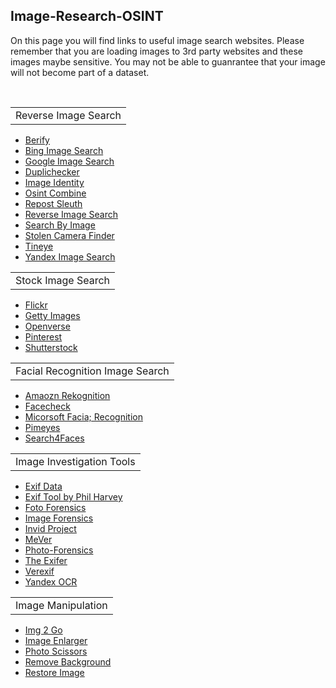 ## Image-Research-OSINT
<p>On this page you will find links to useful image search websites. Please remember that you are loading images to 3rd party websites and these images maybe sensitive. You may not be able to guanrantee that your image will not become part of a dataset.</p> 
<br/>
<table>
  <tr>
    <td>Reverse Image Search</td>
  </tr>
</table>
<ul>
  <li><a href="https://berify.com/">Berify</a></li>
  <li><a href="https://bing.com/images/feed/">Bing Image Search</a></li>
  <li><a href="https://images.google.com/">Google Image Search</a></li>
  <li><a href="https://duplichecker.com/reverse-image-search.php">Duplichecker</a></li>
  <li><a href="https://imageidentify.com/">Image Identity</a></li>
  <li><a href="https://osintcombine.com/reverse-image-analyzer/">Osint Combine</a></li>
  <li><a href="https://www.repostsleuth.com/search">Repost Sleuth</a></li>
  <li><a href="https://reverse-image-search.org/">Reverse Image Search</a></li>
  <li><a href="https://chrome.google.com/webstore/detail/search-by-image/cnojnbdhbhnkbcieeekonklommdnndci?hl=en">Search By Image</a></li>
  <li><a href="https://stolencamerafinder.com/">Stolen Camera Finder</a></li>
  <li><a href="https://tineye.com/">Tineye</a></li>
  <li><a href="https://yandex.com/images/">Yandex Image Search</a></li>
</ul>
<table>
  <tr>
    <td>Stock Image Search</td>
  </tr>
</table>
<ul>
  <li><a href="https://flickr.com/">Flickr</a></li>
  <li><a href="https://gettyimages.com/">Getty Images</li>
  <li><a href="https://openverse.org/">Openverse</a></li>
  <li><a href="https://pinterest.com/">Pinterest</a></li>
  <li><a href="https://shutterstock.com/">Shutterstock</a></li>
</ul>  
<table>
   <tr>
    <td>Facial Recognition Image Search</td>
  </tr>
</table>
<ul> 
 <li><a href="https://aws.amazon.com/rekognition/?nc2=h_ql_prod_ml_rek/">Amaozn Rekognition</a></li>
 <li><a href="https://facecheck.id/">Facecheck</a></li>
 <li><a href="https://azure.microsoft.com/en-au/products/cognitive-services/face/">Micorsoft Facia; Recognition</a></li>
 <li><a href="https://pimeyes.com/en">Pimeyes</a></li>
 <li><a href="https://search4faces.com/en/">Search4Faces</a></li>
</ul> 
<table>
  <tr>
    <td>Image Investigation Tools</td>
  </tr>
</table>
<ul>
 <li><a href="https://exifdata.com/">Exif Data</a></li>
 <li><a href="https://exiftool.org/">Exif Tool by Phil Harvey</a></li>
 <li><a href="https://fotoforensics.com/">Foto Forensics</a></li>
 <li><a href="https://imageforensic.org/">Image Forensics</a></li>
 <li><a href="https://invid-project.eu/">Invid Project</a></li>
 <li><a href="https://mever.iti.gr/forensics/">MeVer</a></li>
 <li><a href="https://29a.ch/photo-forensics/#forensic-magnifier">Photo-Forensics</a></li>
 <li><a href="https://www.thexifer.net/">The Exifer</a></li>
 <li><a href="https://www.verexif.com/en/">Verexif</a></li>
 <li><a href="https://translate.yandex.com/ocr">Yandex OCR</a></li>
</ul> 
<table>
  <tr>
    <td>Image Manipulation</td>
  </tr>
</table>
<ul> 
 <li><a href="https://img2go.com/">Img 2 Go</a></li>
 <li><a href="https://imglarger.com/">Image Enlarger</a></li>
 <li><a href="https://photoscissors.com/">Photo Scissors</a></li>
 <li><a href="https://www.remove.bg/">Remove Background</a></li>
 <li><a href="https://www.restorephotos.io/">Restore Image</a></li>
</ul>

